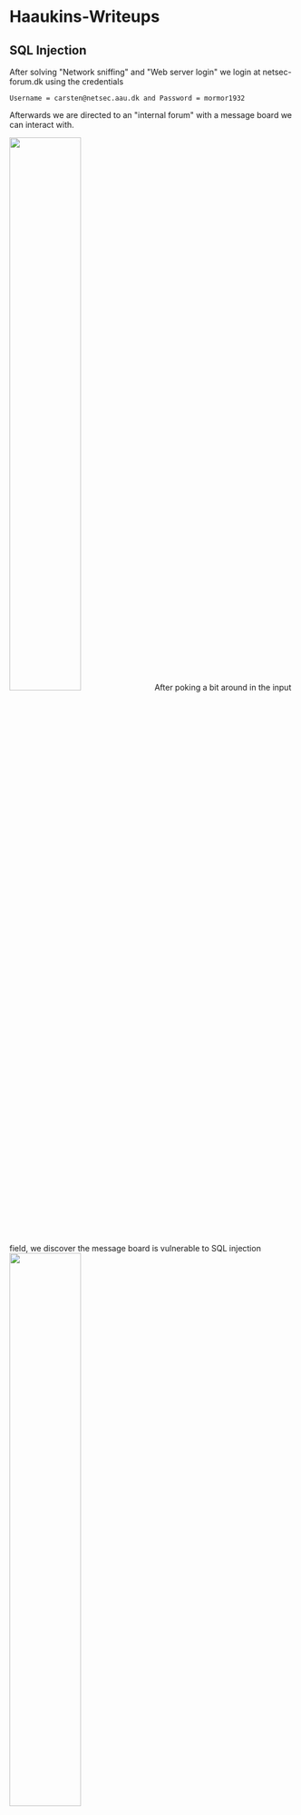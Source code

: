 # Haaukins-Writeups

## SQL Injection
After solving "Network sniffing" and "Web server login" we login at netsec-forum.dk using the credentials 

```Username = carsten@netsec.aau.dk and Password = mormor1932```

Afterwards we are directed to an "internal forum" with a message board we can interact with. 


<img src="https://i.imgur.com/juNXHNd.png" width=50% height=50%>
After poking a bit around in the input field, we discover the message board is vulnerable to SQL injection

<img src="https://i.imgur.com/fgRnfqX.png" width=50% height=50%>

...hm no flag yet. 
Our next objective now seems to be finding the flag in the SQL database we now have access to.
We now try looking for valid tables using a "SELECT ... FROM ..." query.
Because the webserver output detailed error messages, we can do this with trial and error

<img src="https://user-images.githubusercontent.com/43621940/190901013-270ca32b-eb5e-4a44-85cd-0cb34e27cbdd.png" width=50% height=50%>

After a few tries we discover the table "users" and column "password".
In order to actually read the content visually, we use the concatenation operator `||` 
to concat the result from the SELECT query with the string being posted to the message board

... and voilá we got the flag

<img src="https://user-images.githubusercontent.com/43621940/190901502-7966fa6b-3f7c-47b4-b93f-9f13c741d4a1.png" width=50% height=50%>

